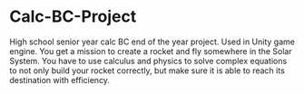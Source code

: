 # Calc-BC-Project
High school senior year calc BC end of the year project.
Used in Unity game engine. You get a mission to create a rocket and fly somewhere in the Solar System. You have to use calculus and physics to solve complex equations to not only build your rocket correctly, but make sure it is able to reach its destination with efficiency.
